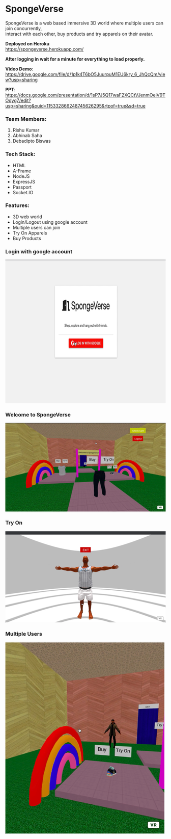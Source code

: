 # SpongeVerse

SpongeVerse is a web based immersive 3D world where multiple users can join concurrently, <br>
interact with each other, buy products and try apparels on their avatar. <br>

**Deployed on Heroku** <br>
https://spongeverse.herokuapp.com/ <br>

**After logging in wait for a minute for everything to load properly.**

**Video Demo**: <br>
https://drive.google.com/file/d/1p1k4T6bO5JuurpuM1EU6kry_6_JhQcQm/view?usp=sharing

**PPT**: <br>
https://docs.google.com/presentation/d/1sP7J5Q17waF2XQCtVJenmOeiV9TOdyg7/edit?usp=sharing&ouid=115332866248745626295&rtpof=true&sd=true

### Team Members:
1. Rishu Kumar
2. Abhinab Saha
3. Debadipto Biswas

### Tech Stack:
* HTML
* A-Frame 
* NodeJS
* ExpressJS
* Passport
* Socket.IO 

### Features:
* 3D web world
* Login/Logout using google account
* Multiple users can join
* Try On Apparels
* Buy Products

### Login with google account
<img src="/images/sign-in.png" width="800" height="450"> </img>

### Welcome to SpongeVerse
![try on img](/images/spongeverse.png)

### Try On
![try on img](/images/tryon-shirt.png)

### Multiple Users
<img src="/images/avatar.png" width="500" height="600"> </img>
